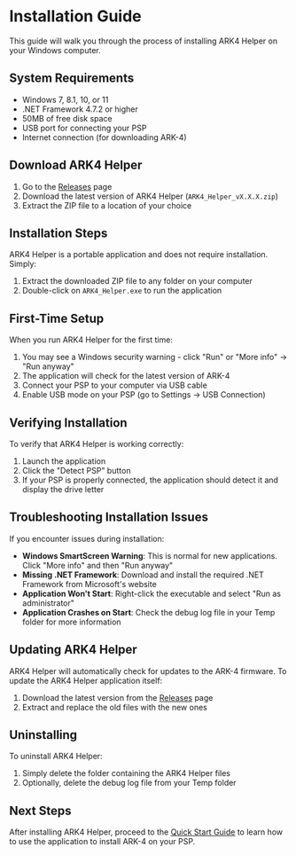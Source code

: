 # Installation Guide

This guide will walk you through the process of installing ARK4 Helper on your Windows computer.

## System Requirements

- Windows 7, 8.1, 10, or 11
- .NET Framework 4.7.2 or higher
- 50MB of free disk space
- USB port for connecting your PSP
- Internet connection (for downloading ARK-4)

## Download ARK4 Helper

1. Go to the [Releases](https://github.com/Nigel1992/ARK4-Helper/releases) page
2. Download the latest version of ARK4 Helper (`ARK4_Helper_vX.X.X.zip`)
3. Extract the ZIP file to a location of your choice

## Installation Steps

ARK4 Helper is a portable application and does not require installation. Simply:

1. Extract the downloaded ZIP file to any folder on your computer
2. Double-click on `ARK4_Helper.exe` to run the application

## First-Time Setup

When you run ARK4 Helper for the first time:

1. You may see a Windows security warning - click "Run" or "More info" → "Run anyway"
2. The application will check for the latest version of ARK-4
3. Connect your PSP to your computer via USB cable
4. Enable USB mode on your PSP (go to Settings → USB Connection)

## Verifying Installation

To verify that ARK4 Helper is working correctly:

1. Launch the application
2. Click the "Detect PSP" button
3. If your PSP is properly connected, the application should detect it and display the drive letter

## Troubleshooting Installation Issues

If you encounter issues during installation:

- **Windows SmartScreen Warning**: This is normal for new applications. Click "More info" and then "Run anyway"
- **Missing .NET Framework**: Download and install the required .NET Framework from Microsoft's website
- **Application Won't Start**: Right-click the executable and select "Run as administrator"
- **Application Crashes on Start**: Check the debug log file in your Temp folder for more information

## Updating ARK4 Helper

ARK4 Helper will automatically check for updates to the ARK-4 firmware. To update the ARK4 Helper application itself:

1. Download the latest version from the [Releases](https://github.com/Nigel1992/ARK4-Helper/releases) page
2. Extract and replace the old files with the new ones

## Uninstalling

To uninstall ARK4 Helper:

1. Simply delete the folder containing the ARK4 Helper files
2. Optionally, delete the debug log file from your Temp folder

## Next Steps

After installing ARK4 Helper, proceed to the [Quick Start Guide](Quick-Start-Guide) to learn how to use the application to install ARK-4 on your PSP. 